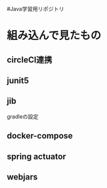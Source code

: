 #Java学習用リポジトリ

# 組み込んで見たもの

## circleCI連携

## junit5

## jib
gradleの設定

## docker-compose

## spring actuator

## webjars


